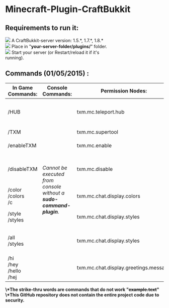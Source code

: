 # Minecraft-Plugin-CraftBukkit
## Requirements to run it:
<img src="https://TXM-MC.homeserver.com/Content/icon/file-bat.png" /> A CraftBukkit-server version: 1.5.\*, 1.7.\*, 1.8.*<br />
<img src="https://TXM-MC.homeserver.com/Content/icon/file-folder.png" /> Place in "<b>your-server-folder/plugins/</b>" folder.<br />
<img src="https://TXM-MC.homeserver.com/Content/icon/file-TXM.png" /> Start your server (or Restart/reload it if it's<br /> running).
## Commands (01/05/2015) :
<table>
  <thead>
    <tr>
      <th>In Game Commands:</th>
      <th>Console Commands:</th>
      <th>Permission Nodes:</th>
      <th>Command Executes:</th>
    </tr>
  </thead>
  <tbody>
    <tr>
      <td>/HUB</td>
      <td rowspan="8"><i>Cannot be executed from console without a <b>sudo-command-plugin</b>.</i></td>
      <td>txm.mc.teleport.hub</td>
      <td>Teleports the %PLAYER% to server's start worlds "<b>HUB</b>" / "<b>SPAWN</b></td>
    </tr>
    <tr>
      <td>/TXM</td>
      <td>txm.mc.supertool</td>
      <td rowspan="2">Enables and gives the<br /><b>"TXM-MC test supertool"</b> (a Dimond Pickaxe, in hand)</td>
    </tr>
    <tr>
      <td>/enableTXM</td>
      <td>txm.mc.enable</td>
    </tr>
    <tr>
      <td>/disableTXM</td>
      <td>txm.mc.disable</td>
      <td>Disables and removes the<br /><b>"TXM-MC test supertool"</b> (a Dimond Pickaxe, in hand)</td>
    </tr>
    <tr>
      <td>/color<br />/colors<br />/c</td>
      <td>txm.mc.chat.display.colors</td>
      <td>Displays for the sender all the colors codes: <br />"<b>0123456789ABCDEF</b>"</td>
    </tr>
    <tr>
      <td>/style<br />/styles</td>
      <td>txm.mc.chat.display.styles</td>
      <td>Displays for the sender all the styles codes: <br />"<b>L = BOLD, </b>"</td>
    </tr>
    <tr>
      <td>/all<br />/styles</td>
      <td>txm.mc.chat.display.styles</td>
      <td>Displays for the sender all the styles codes: <br />"<b>L = BOLD, N = UNDERLINE, </b>"</td>
    </tr>
    <tr>
      <td>/hi<br />/hey<br />/hello<br />/hej</td>
      <td>txm.mc.chat.display.greetings.message</td>
      <td>Displays for the sender a greeting response: <br />"<b>Hello %PLAYER%!</b>"</td>
    </tr>
  </tbody>
</table>
<b>\*The strike-thru words are commands that do not work "<s>example.text</s>"</b><br />
<b>\*This GitHub repository does not contain the entire project code due to security.</b>
